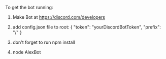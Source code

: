 To get the bot running:

1. Make Bot at https://discord.com/developers

2. add config.json file to root:
{
    "token": "yourDiscordBotToken",
    "prefix": "/"
}

3. don't forget to run npm install

4. node AlexBot